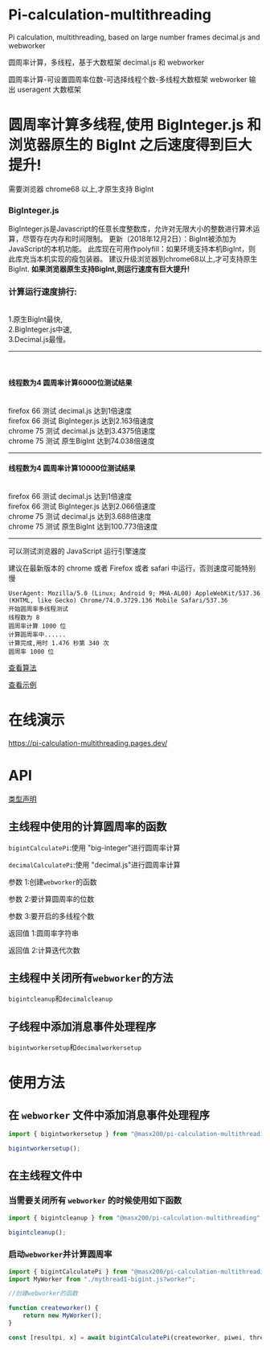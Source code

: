 # Pi-calculation-multithreading

Pi calculation, multithreading, based on large number frames decimal.js and webworker

圆周率计算，多线程，基于大数框架 decimal.js 和 webworker

圆周率计算-可设置圆周率位数-可选择线程个数-多线程大数框架 webworker 输出 useragent 大数框架

# 圆周率计算多线程,使用 BigInteger.js 和浏览器原生的 BigInt 之后速度得到巨大提升!

需要浏览器 chrome68 以上,才原生支持 BigInt

<h3>BigInteger.js</h3>
<p>
  BigInteger.js是Javascript的任意长度整数库，允许对无限大小的整数进行算术运算，尽管存在内存和时间限制。
  更新（2018年12月2日）：BigInt被添加为JavaScript的本机功能。
  此库现在可用作polyfill：如果环境支持本机BigInt，则此库充当本机实现的瘦包装器。
  建议升级浏览器到chrome68以上,才可支持原生BigInt.
<b>如果浏览器原生支持BigInt,则运行速度有巨大提升!</b>
</p>

<h3>计算运行速度排行:</h3>
<br />1.原生BigInt最快,<br />2.BigInteger.js中速,<br />3.Decimal.js最慢。
<hr>
<br />
<h4> 线程数为4 圆周率计算6000位测试结果</h4>
<br />
firefox 66 测试 decimal.js 达到1倍速度
<br />
firefox 66 测试 BigInteger.js 达到2.163倍速度
<br />
chrome 75 测试 decimal.js 达到3.4375倍速度
<br />
chrome 75 测试 原生BigInt 达到74.038倍速度
<p></p>
<hr>
<h4> 线程数为4 圆周率计算10000位测试结果</h4>
<br />
firefox 66 测试 decimal.js 达到1倍速度
<br />
firefox 66 测试 BigInteger.js 达到2.066倍速度
<br />
chrome 75 测试 decimal.js 达到3.688倍速度
<br />
chrome 75 测试 原生BigInt 达到100.773倍速度
<p></p>
<hr>

可以测试浏览器的 JavaScript 运行引擎速度

建议在最新版本的 chrome 或者 Firefox 或者 safari 中运行，否则速度可能特别慢

```
UserAgent: Mozilla/5.0 (Linux; Android 9; MHA-AL00) AppleWebKit/537.36 (KHTML, like Gecko) Chrome/74.0.3729.136 Mobile Safari/537.36
开始圆周率多线程测试
线程数为 8
圆周率计算 1000 位
计算圆周率中......
计算完成,用时 1.476 秒第 340 次
圆周率 1000 位
```

[查看算法](src/pi_calc.AsciiMath)

[查看示例](src/index.html)

# 在线演示

https://pi-calculation-multithreading.pages.dev/

# API

[类型声明](src/index.d.ts)

## 主线程中使用的计算圆周率的函数

`bigintCalculatePi`:使用 "big-integer"进行圆周率计算

`decimalCalculatePi`:使用 "decimal.js"进行圆周率计算

参数 1:创建`webworker`的函数

参数 2:要计算圆周率的位数

参数 3:要开启的多线程个数

返回值 1:圆周率字符串

返回值 2:计算迭代次数

## 主线程中关闭所有`webworker`的方法

`bigintcleanup`和`decimalcleanup`

## 子线程中添加消息事件处理程序

`bigintworkersetup`和`decimalworkersetup`

# 使用方法

## 在 `webworker` 文件中添加消息事件处理程序

```js
import { bigintworkersetup } from "@masx200/pi-calculation-multithreading";

bigintworkersetup();
```

## 在主线程文件中

### 当需要关闭所有 `webworker` 的时候使用如下函数

```js
import { bigintcleanup } from "@masx200/pi-calculation-multithreading";

bigintcleanup();
```

### 启动`webworker`并计算圆周率

```js
import { bigintCalculatePi } from "@masx200/pi-calculation-multithreading";
import MyWorker from "./mythread1-bigint.js?worker";

//创建webworker的函数

function createworker() {
    return new MyWorker();
}
```

```js
const [resultpi, x] = await bigintCalculatePi(createworker, piwei, threadgeshu);
```
